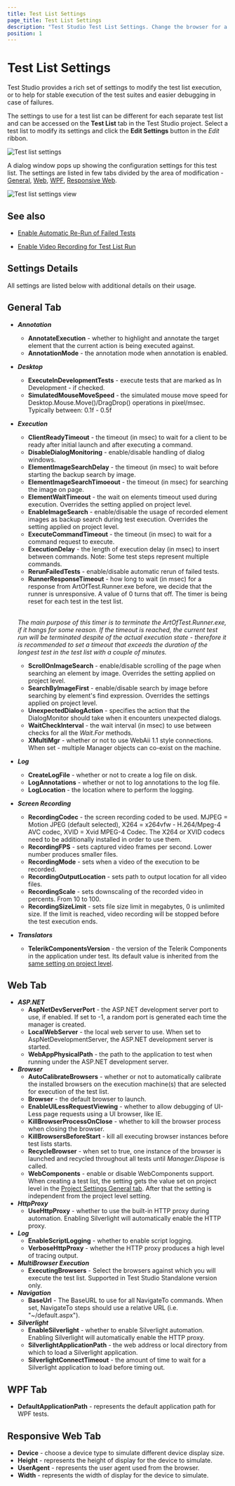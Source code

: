 ```yaml
---
title: Test List Settings
page_title: Test List Settings
description: "Test Studio Test List Settings. Change the browser for a test list run. RunnerResponseTimeout. UnexpectedDialogAction. KillBrowserProcessOnClose KillBrowsersBeforeStart Test list baseURL"
position: 1
---
```

# Test List Settings

Test Studio provides a rich set of settings to modify the test list execution, or to help for stable execution of the test suites and easier debugging in case of failures.

The settings to use for a test list can be different for each separate test list and can be accessed on the **Test List** tab in the Test Studio project. Select a test list to modify its settings and click the **Edit Settings** button in the _Edit_ ribbon.

![Test list settings][1]

A dialog window pops up showing the configuration settings for this test list. The settings are listed in few tabs divided by the area of modification - <a href="#general-tab">General</a>, <a href="#web-tab">Web</a>, <a href="#wpf-tab">WPF</a>, <a href="#responsive-web-tab">Responsive Web</a>.

![Test list settings view][3]

## See also

* <a href="/automated-tests/test-lists/rerun-failed-tests" target="_blank">Enable Automatic Re-Run of Failed Tests</a>

* <a href="/automated-tests/test-lists/test-list-video-recording" target="_blank">Enable Video Recording for Test List Run</a>

## <strong>Settings Details</strong>

All settings are listed below with additional details on their usage.

## General Tab

* ***Annotation***
	* **AnnotateExecution** - whether to highlight and annotate the target element that the current action is being executed against.
	* **AnnotationMode** - the annotation mode when annotation is enabled.
* ***Desktop***
	* **ExecuteInDevelopmentTests** - execute tests that are marked as In Development - if checked.
	* **SimulatedMouseMoveSpeed** - the simulated mouse move speed for Desktop.Mouse.Move()/DragDrop() operations in pixel/msec. Typically between: 0.1f - 0.5f
* ***Execution***
	* **ClientReadyTimeout** - the timeout (in msec) to wait for a client to be ready after initial launch and after executing a command.
	* **DisableDialogMonitoring** - enable/disable handling of dialog windows.
	* **ElementImageSearchDelay** - the timeout (in msec) to wait before starting the backup search by image.
	* **ElementImageSearchTimoeout** - the timeout (in msec) for searching the image on page.
	* **ElementWaitTimeout** - the wait on elements timeout used during execution. Overrides the setting applied on project level.
	* **EnableImageSearch** - enable/disable the usage of recorded element images as backup search during test execution.  Overrides the setting applied on project level.
	* **ExecuteCommandTimeout** - the timeout (in msec) to wait for a command request to execute.
	* **ExecutionDelay** - the length of execution delay (in msec) to insert between commands. Note: Some test steps represent multiple commands.
	* **RerunFailedTests** - enable/disable automatic rerun of failed tests.
	* **RunnerResponseTimeout** - how long to wait (in msec) for a response from ArtOfTest.Runner.exe before, we decide that the runner is unresponsive. A value of 0 turns that off. The timer is being reset for each test in the test list. </br>
	
	</br>

	*The main purpose of this timer is to terminate the ArtOfTest.Runner.exe, if it hangs for some reason. If the timeout is reached, the current test run will be terminated despite of the actual execution state  - therefore it is recommended to set a timeout that exceeds the duration of the longest test in the test list with a couple of minutes.*
	* **ScrollOnImageSearch** - enable/disable scrolling of the page when searching an element by image. Overrides the setting applied on project level.
	* **SearchByImageFirst** - enable/disable search by image before searching by element's find expression. Overrides the settings applied on project level.
	* **UnexpectedDialogAction** - specifies the action that the DialogMonitor should take when it encounters unexpected dialogs.
	* **WaitCheckInterval** - the wait interval (in msec) to use between checks for all the *Wait.For* methods.
	* **XMultiMgr** - whether or not to use WebAii 1.1 style connections. When set - multiple Manager objects can co-exist on the machine.
* ***Log***
	* **CreateLogFile** - whether or not to create a log file on disk.
	* **LogAnnotations** - whether or not to log annotations to the log file.
	* **LogLocation** - the location where to perform the logging.
* ***Screen Recording***
	* **RecordingCodec** - the screen recording coded to be used. MJPEG = Motion JPEG (default selected), X264 = x264vfw - H.264/Mpeg-4 AVC codec, XVID = Xvid MPEG-4 Codec. The X264 or XVID codecs need to be additionally installed in order to use them.
	* **RecordingFPS** - sets captured video frames per second. Lower number produces smaller files.
	* **RecordingMode** - sets when a video of the execution to be recorded.
	* **RecordingOutputLocation** - sets path to output location for all video files.
	* **RecordingScale** - sets downscaling of the recorded video in percents. From 10 to 100.
	* **RecordingSizeLimit** - sets file size limit in megabytes, 0 is unlimited size. If the limit is reached, video recording will be stopped before the test execution ends.
* ***Translators***
	* __TelerikComponentsVersion__ - the version of the Telerik Components in the application under test. Its default value is inherited from the <a href="/features/project-settings/translators#select-the-version-of-the-telerik-components-under-test" target="_blank">same setting on project level</a>.

## Web Tab

* ***ASP.NET***
	* **AspNetDevServerPort** - the ASP.NET development server port to use, if enabled. If set to -1, a random port is generated each time the manager is created.
	* **LocalWebServer** - the local web server to use. When set to AspNetDevelopmentServer, the ASP.NET development server is started.
	* **WebAppPhysicalPath** - the path to the application to test when running under the ASP.NET development server.
* ***Browser***
	* **AutoCalibrateBrowsers** - whether or not to automatically calibrate the installed browsers on the execution machine(s) that are selected for execution of the test list. 
	* **Browser** - the default browser to launch.
	* **EnableUILessRequestViewing** - whether to allow debugging of UI-Less page requests using a UI browser, like IE.
	* **KillBrowserProcessOnClose** - whether to kill the browser process when closing the browser.
	* **KillBrowsersBeforeStart** - kill all executing browser instances before test lists starts.
	* **RecycleBrowser** - when set to true, one instance of the browser is launched and recycled throughout all tests until *Manager.Dispose* is called.
	* **WebComponents** - enable or disable WebComponents support. When creating a test list, the setting gets the value set on project level in the <a href="/features/project-settings/general#web-components" target="_blank">Project Settings General tab</a>. After that the setting is independent from the project level setting.
* ***HttpProxy***
	* **UseHttpProxy** - whether to use the built-in HTTP proxy during automation. Enabling Silverlight will automatically enable the HTTP proxy.
* ***Log***
	* **EnableScriptLogging** - whether to enable script logging.
	* **VerboseHttpProxy** - whether the HTTP proxy produces a high level of tracing output.
* ***MultiBrowser Execution***
	* **ExecutingBrowsers** - Select the browsers against which you will execute the test list. Supported in Test Studio Standalone version only.
* ***Navigation***
	* **BaseUrl** - The BaseURL to use for all NavigateTo commands. When set, NavigateTo steps should use a relative URL (i.e. "~/default.aspx").
* ***Silverlight***
	* **EnableSilverlight** - whether to enable Silverlight automation. Enabling Silverlight will automatically enable the HTTP proxy.
	* **SilverlightApplicationPath** - the web address or local directory from which to load a Silverlight application.
	* **SilverlightConnectTimeout** - the amount of time to wait for a Silverlight application to load before timing out.

## WPF Tab

* **DefaultApplicationPath** - represents the default application path for WPF tests.

## Responsive Web Tab

* **Device** - choose a device type to simulate different device display size.
* **Height** - represents the height of display for the device to simulate.
* **UserAgent** - represents the user agent used from the browser.
* **Width** - represents the width of display for the device to simulate.

[1]: /img/features/test-lists/test-list-settings/fig1.png
[3]: /img/features/test-lists/test-list-settings/fig3.png
